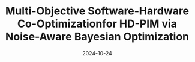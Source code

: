 ---
title: "Multi-Objective Software-Hardware Co-Optimizationfor HD-PIM via Noise-Aware Bayesian Optimization"
collection: publications
category: conferences
permalink: /publication/2024-10-24-baysian
date: 2024-10-24
venue: 'ACM/IEEE International Conference on Computer-Aided Design (ICCAD)'
citation: 'Chien-Yi Yang, Minxuan Zhou, Flavio Ponzina, Suraj Sathya Prakash, Raid Ayoub, Pietro Mercati, Mahesh Subedar, and Tajana Rosing, “Multi-Objective Software-Hardware Co-Optimizationfor HD-PIM via Noise-Aware Bayesian Optimization”, ACM/IEEE International Conference on Computer-Aided Design (ICCAD), 2024'
---